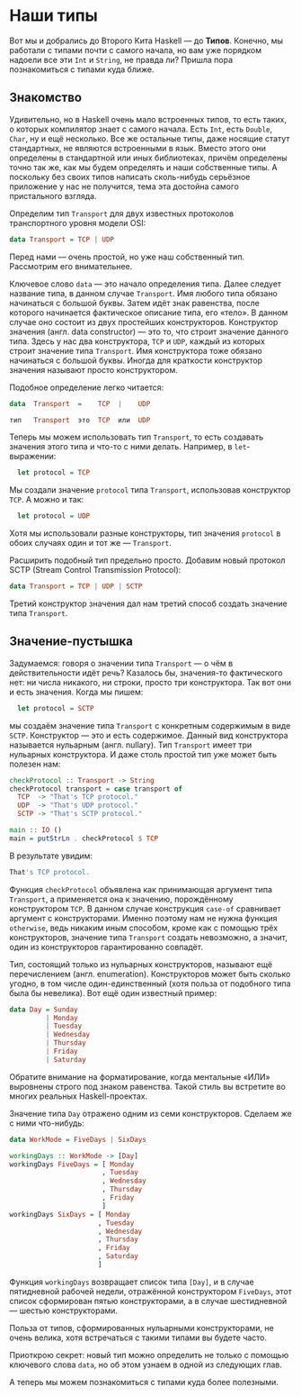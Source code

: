 # Наши типы

Вот мы и добрались до Второго Кита Haskell &mdash; до **Типов**. Конечно, мы работали с типами почти с самого начала, но вам уже порядком надоели все эти `Int` и `String`, не правда ли? Пришла пора познакомиться с типами куда ближе.

## Знакомство

Удивительно, но в Haskell очень мало встроенных типов, то есть таких, о которых компилятор знает с самого начала. Есть `Int`, есть `Double`, `Char`, ну и ещё несколько. Все же остальные типы, даже носящие статут стандартных, не являются встроенными в язык. Вместо этого они определены в стандартной или иных библиотеках, причём определены точно так же, как мы будем определять и наши собственные типы. А поскольку без своих типов написать сколь-нибудь серьёзное приложение у нас не получится, тема эта достойна самого пристального взгляда.

Определим тип `Transport` для двух известных протоколов транспортного уровня модели OSI:

```haskell
data Transport = TCP | UDP
```

Перед нами &mdash; очень простой, но уже наш собственный тип. Рассмотрим его внимательнее.

Ключевое слово `data` &mdash; это начало определения типа. Далее следует название типа, в данном случае `Transport`. Имя любого типа обязано начинаться с большой буквы. Затем идёт знак равенства, после которого начинается фактическое описание типа, его &laquo;тело&raquo;. В данном случае оно состоит из двух простейших конструкторов. Конструктор значения (англ. data constructor) &mdash; это то, что строит значение данного типа. Здесь у нас два конструктора, `TCP` и `UDP`, каждый из которых строит значение типа `Transport`. Имя конструктора тоже обязано начинаться с большой буквы. Иногда для краткости конструктор значения называют просто конструктором.

Подобное определение легко читается:

```haskell
data  Transport  =    TCP  |    UDP

тип   Transport  это  TCP  или  UDP
```

Теперь мы можем использовать тип `Transport`, то есть создавать значения этого типа и что-то с ними делать. Например, в `let`-выражении:

```haskell
  let protocol = TCP
```

Мы создали значение `protocol` типа `Transport`, использовав конструктор `TCP`. А можно и так:

```haskell
  let protocol = UDP
```

Хотя мы использовали разные конструкторы, тип значения `protocol` в обоих случаях один и тот же &mdash; `Transport`.

Расширить подобный тип предельно просто. Добавим новый протокол SCTP (Stream Control Transmission Protocol):

```haskell
data Transport = TCP | UDP | SCTP
```

Третий конструктор значения дал нам третий способ создать значение типа `Transport`.

## Значение-пустышка

Задумаемся: говоря о значении типа `Transport` &mdash; о чём в действительности идёт речь? Казалось бы, значения-то фактического нет: ни числа никакого, ни строки, просто три конструктора. Так вот они и есть значения. Когда мы пишем:

```haskell
  let protocol = SCTP
```

мы создаём значение типа `Transport` с конкретным содержимым в виде `SCTP`. Конструктор &mdash; это и есть содержимое. Данный вид конструктора называется нульарным (англ. nullary). Тип `Transport` имеет три нульарных конструктора. И даже столь простой тип уже может быть полезен нам:

```haskell
checkProtocol :: Transport -> String
checkProtocol transport = case transport of
  TCP  -> "That's TCP protocol."
  UDP  -> "That's UDP protocol."
  SCTP -> "That's SCTP protocol."

main :: IO ()
main = putStrLn . checkProtocol $ TCP
```

В результате увидим:

```bash
That's TCP protocol.
```

Функция `checkProtocol` объявлена как принимающая аргумент типа `Transport`, а применяется она к значению, порождённому конструктором `TCP`. В данном случае конструкция `case-of` сравнивает аргумент с конструкторами. Именно поэтому нам не нужна функция `otherwise`, ведь никаким иным способом, кроме как с помощью трёх конструкторов, значение типа `Transport` создать невозможно, а значит, один из конструкторов гарантированно совпадёт.

Тип, состоящий только из нульарных конструкторов, называют ещё перечислением (англ. enumeration). Конструкторов может быть сколько угодно, в том числе один-единственный (хотя польза от подобного типа была бы невелика). Вот ещё один известный пример:

```haskell
data Day = Sunday
         | Monday
         | Tuesday
         | Wednesday
         | Thursday
         | Friday
         | Saturday
```

Обратите внимание на форматирование, когда ментальные &laquo;ИЛИ&raquo; выровнены строго под знаком равенства. Такой стиль вы встретите во многих реальных Haskell-проектах.

Значение типа `Day` отражено одним из семи конструкторов. Сделаем же с ними что-нибудь:

```haskell
data WorkMode = FiveDays | SixDays

workingDays :: WorkMode -> [Day]
workingDays FiveDays = [ Monday
                       , Tuesday
                       , Wednesday
                       , Thursday
                       , Friday
                       ]
workingDays SixDays = [ Monday
                      , Tuesday
                      , Wednesday
                      , Thursday
                      , Friday
                      , Saturday
                      ]
```

Функция `workingDays` возвращает список типа `[Day]`, и в случае пятидневной рабочей недели, отражённой конструктором `FiveDays`, этот список сформирован пятью конструкторами, а в случае шестидневной &mdash; шестью конструкторами.

Польза от типов, сформированных нульарными конструкторами, не очень велика, хотя встречаться с такими типами вы будете часто.

Приоткрою секрет: новый тип можно определить не только с помощью ключевого слова `data`, но об этом узнаем в одной из следующих глав.

А теперь мы можем познакомиться с типами куда более полезными.

